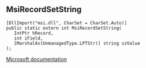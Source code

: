 ## MsiRecordSetString

```
[DllImport("msi.dll", CharSet = CharSet.Auto)]
public static extern int MsiRecordSetString(
   IntPtr hRecord,
   int iField,
   [MarshalAs(UnmanagedType.LPTStr)] string szValue
);
```

[Microsoft documentation](https://docs.microsoft.com/en-us/windows/win32/api/msi/nf-msi-msirecordsetstring)
